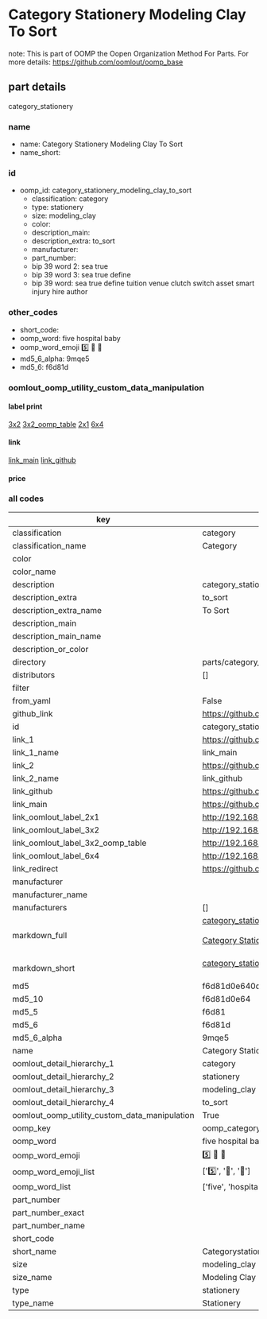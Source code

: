 # Category Stationery Modeling Clay To Sort  

note: This is part of OOMP the Oopen Organization Method For Parts. For more details: https://github.com/oomlout/oomp_base

##  part details
  



category_stationery



### name
* name: Category Stationery Modeling Clay To Sort
* name_short: 
### id
* oomp_id: category_stationery_modeling_clay_to_sort
  * classification: category
  * type: stationery
  * size: modeling_clay
  * color: 
  * description_main: 
  * description_extra: to_sort
  * manufacturer: 
  * part_number: 
  * bip 39 word 2: sea true
  * bip 39 word 3: sea true define
  * bip 39 word: sea true define tuition venue clutch switch asset smart injury hire author

### other_codes
* short_code: 
* oomp_word: five hospital baby
* oomp_word_emoji :five: :hospital: :baby:
* md5_6_alpha: 9mqe5
* md5_6: f6d81d






### oomlout_oomp_utility_custom_data_manipulation
#### label print
[3x2](http://192.168.1.245:1112/?label=oomp%209mqe5)
[3x2_oomp_table](http://192.168.1.108:1112/?label=oomp%209mqe5)
[2x1](http://192.168.1.242:1112/?label=oomp%209mqe5)
[6x4](http://192.168.1.55:1112/?label=oomp%209mqe5)    

#### link

[link_main](https://github.com/oomlout/oomlout_oomp_version_1_messy/tree/main/parts/category_stationery_modeling_clay_to_sort) [link_github](https://github.com/oomlout/oomlout_oomp_version_1_messy/tree/main/parts/category_stationery_modeling_clay_to_sort)                             

#### price







### all codes 
| key | value |  
| --- | --- |  
| classification | category |  
| classification_name | Category |  
| color |  |  
| color_name |  |  
| description | category_stationery |  
| description_extra | to_sort |  
| description_extra_name | To Sort |  
| description_main |  |  
| description_main_name |  |  
| description_or_color |   |  
| directory | parts/category_stationery_modeling_clay_to_sort |  
| distributors | [] |  
| filter |  |  
| from_yaml | False |  
| github_link | https://github.com/oomlout/oomlout_oomp_part_src/tree/main/parts/category_stationery_modeling_clay_to_sort |  
| id | category_stationery_modeling_clay_to_sort |  
| link_1 | https://github.com/oomlout/oomlout_oomp_version_1_messy/tree/main/parts/category_stationery_modeling_clay_to_sort |  
| link_1_name | link_main |  
| link_2 | https://github.com/oomlout/oomlout_oomp_version_1_messy/tree/main/parts/category_stationery_modeling_clay_to_sort |  
| link_2_name | link_github |  
| link_github | https://github.com/oomlout/oomlout_oomp_version_1_messy/tree/main/parts/category_stationery_modeling_clay_to_sort |  
| link_main | https://github.com/oomlout/oomlout_oomp_version_1_messy/tree/main/parts/category_stationery_modeling_clay_to_sort |  
| link_oomlout_label_2x1 | http://192.168.1.242:1112/?label=oomp%209mqe5 |  
| link_oomlout_label_3x2 | http://192.168.1.245:1112/?label=oomp%209mqe5 |  
| link_oomlout_label_3x2_oomp_table | http://192.168.1.108:1112/?label=oomp%209mqe5 |  
| link_oomlout_label_6x4 | http://192.168.1.55:1112/?label=oomp%209mqe5 |  
| link_redirect | https://github.com/oomlout/oomlout_oomp_version_1_messy/tree/main/parts/category_stationery_modeling_clay_to_sort |  
| manufacturer |  |  
| manufacturer_name |  |  
| manufacturers | [] |  
| markdown_full | [category_stationery_modeling_clay_to_sort](none)<br>[](none)<br>[Category Stationery Modeling Clay To Sort](none)<br><br> |  
| markdown_short | [category_stationery_modeling_clay_to_sort](none)<br><br> |  
| md5 | f6d81d0e640dbb84b2793ea2733a560f |  
| md5_10 | f6d81d0e64 |  
| md5_5 | f6d81 |  
| md5_6 | f6d81d |  
| md5_6_alpha | 9mqe5 |  
| name | Category Stationery Modeling Clay To Sort |  
| oomlout_detail_hierarchy_1 | category |  
| oomlout_detail_hierarchy_2 | stationery |  
| oomlout_detail_hierarchy_3 | modeling_clay |  
| oomlout_detail_hierarchy_4 | to_sort |  
| oomlout_oomp_utility_custom_data_manipulation | True |  
| oomp_key | oomp_category_stationery_modeling_clay_to_sort |  
| oomp_word | five hospital baby |  
| oomp_word_emoji | :five: :hospital: :baby: |  
| oomp_word_emoji_list | [':five:', ':hospital:', ':baby:'] |  
| oomp_word_list | ['five', 'hospital', 'baby'] |  
| part_number |  |  
| part_number_exact |  |  
| part_number_name |  |  
| short_code |  |  
| short_name | Categorystationery |  
| size | modeling_clay |  
| size_name | Modeling Clay |  
| type | stationery |  
| type_name | Stationery |  
